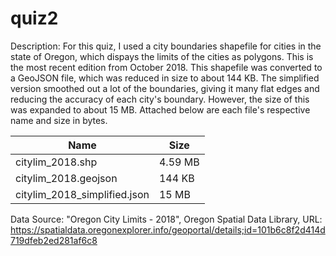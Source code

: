 # quiz2

Description: For this quiz, I used a city boundaries shapefile for cities in the state of Oregon, which dispays the limits of the cities as polygons. This is the most recent edition from October 2018. This shapefile was converted to a GeoJSON file, which was reduced in size to about 144 KB. The simplified version smoothed out a lot of the boundaries, giving it many flat edges and reducing the accuracy of each city's boundary. However, the size of this was expanded to about 15 MB. Attached below are each file's respective name and size in bytes.

Name | Size
------|------
citylim_2018.shp              | 4.59 MB
citylim_2018.geojson          | 144 KB
citylim_2018_simplified.json  | 15 MB

Data Source: "Oregon City Limits - 2018", Oregon Spatial Data Library, URL: https://spatialdata.oregonexplorer.info/geoportal/details;id=101b6c8f2d414d719dfeb2ed281af6c8 
